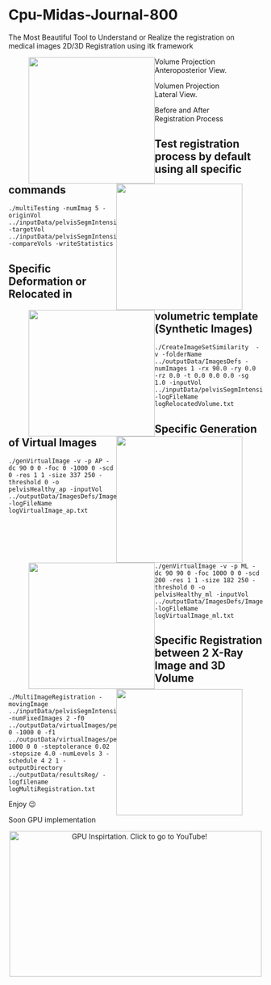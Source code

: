 # Cpu-Midas-Journal-800

The Most Beautiful Tool to Understand or Realize the registration on medical images
2D/3D Registration using itk framework

<figure>
<img style="float: left;" src="https://gitlab.com/chiconasa3000/Cpu-midas-journal-800/raw/master/Documentation/Images/approyvol.png " width="250">
<img style="float: right;" src="https://gitlab.com/chiconasa3000/Cpu-midas-journal-800/raw/master/Documentation/Images/approydrr.png " width="250">
<figcaption>Volume Projection Anteroposterior View.</figcaption>
</figure>

<figure>
<img style="float: left;" src="https://gitlab.com/chiconasa3000/Cpu-midas-journal-800/raw/master/Documentation/Images/mlproyvol.png " width="250">
<img style="float: right;" src="https://gitlab.com/chiconasa3000/Cpu-midas-journal-800/raw/master/Documentation/Images/mlproydrr.png " width="250">
<figcaption>Volumen Projection Lateral View.</figcaption>
</figure>

<figure>
<img style="float: left;" src="https://gitlab.com/chiconasa3000/Cpu-midas-journal-800/raw/master/Documentation/Images/reg18_gtvsplan2.png " width="250">
<img style="float: right;" src="https://gitlab.com/chiconasa3000/Cpu-midas-journal-800/raw/master/Documentation/Images/reg18difvolap.png " width="250">
<figcaption>Before and After Registration Process</figcaption>
</figure>


## Test registration process by default using all specific commands

```
./multiTesting -numImag 5 -originVol ../inputData/pelvisSegmIntensityLPI.mha -targetVol ../inputData/pelvisSegmIntensityLPI.mha -compareVols -writeStatistics
```

## Specific Deformation or Relocated in volumetric template (Synthetic Images)
```
./CreateImageSetSimilarity  -v -folderName ../outputData/ImagesDefs -numImages 1 -rx 90.0 -ry 0.0 -rz 0.0 -t 0.0 0.0 0.0 -sg 1.0 -inputVol ../inputData/pelvisSegmIntensityLPI.mha -logFileName logRelocatedVolume.txt
```

## Specific Generation of Virtual Images
```
./genVirtualImage -v -p AP -dc 90 0 0 -foc 0 -1000 0 -scd 0 -res 1 1 -size 337 250 -threshold 0 -o pelvisHealthy_ap -inputVol ../outputData/ImagesDefs/Images/imagenDef_0.mha -logFileName logVirtualImage_ap.txt
```
```
./genVirtualImage -v -p ML -dc 90 90 0 -foc 1000 0 0 -scd 200 -res 1 1 -size 182 250 -threshold 0 -o pelvisHealthy_ml -inputVol ../outputData/ImagesDefs/Images/imagenDef_0.mha -logFileName logVirtualImage_ml.txt
```

## Specific Registration between 2 X-Ray Image and 3D Volume
```
./MultiImageRegistration -movingImage ../inputData/pelvisSegmIntensityLPI.mha -numFixedImages 2 -f0 ../outputData/virtualImages/pelvisHealthy_ap_0.mha 0 -1000 0 -f1 ../outputData/virtualImages/pelvisHealthy_ml_0.mha 1000 0 0 -steptolerance 0.02 -stepsize 4.0 -numLevels 3 -schedule 4 2 1 -outputDirectory ../outputData/resultsReg/ -logfilename logMultiRegistration.txt
```

Enjoy :wink:

Soon GPU implementation

<div align = 'center'>
     <a href = 'https://www.youtube.com/watch?v=-P28LKWTzrI&t=16s'>
        <img src = 'https://gitlab.com/chiconasa3000/Cpu-midas-journal-800/raw/master/Documentation/Images/gpudemo.gif' alt = 'GPU Inspirtation. Click to go to YouTube!' width = '500px' height = '288px'>
     </a>
</div>

